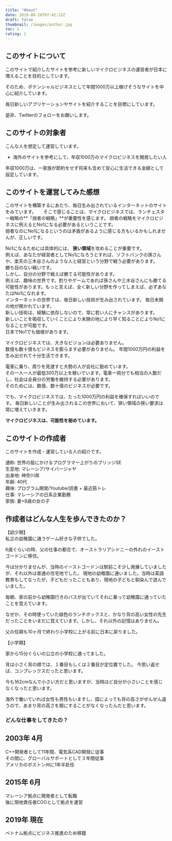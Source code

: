 ```yaml
---
title: "About"
date: 2019-08-26T07:42:22Z
draft: false
thumbnail: /images/author.jpg
toc: 1
rating: 1
---
```


## このサイトについて
  
このサイトで紹介したサイトを参考に新しいマイクロビジネスの運営者が日本に増えることを目的としています。  

そのため、ポテンシャルビジネスとして年間1000万以上稼げそうなサイトを中心に紹介しています。  

毎日新しいアプリケーションやサイトを紹介することを目標にしています。    

是非、Twitterのフォローをお願いします。 
<a href="https://twitter.com/intent/tweet?url=http%3a%2f%2flocalhost%3a1313%2fpages%2fabout%2f&text=About&tw_p=tweetbutton" title="Twitterでシェア" class="tw" target="_blank" rel="nofollow"><i class="fab fa-twitter" aria-hidden="true"></i></a>
  

## このサイトの対象者

こんな人を想定して運営しています。
- 海外のサイトを参考にして、年収1000万のマイクロビジネスを開発したい人

年収1000万は、一家族が節約をせず将来も含めて安心に生活できる金額として設定しています。


## このサイトを運営してみた感想

このサイトを構築するにあたり、毎日生み出されているインターネットのサイトをみています。  　
そこで感じることは、マイクロビジネスでは、ランチェスター戦略の**「弱者の戦略」**が重要性を感じます。 
弱者の戦略をマイクロビジネスに例えるとNo1になる必要があるということです。  
弱者なのにNo1になるというのは矛盾があるように感じる方もいるかもしれませんが、正しいです。  

No1になるためには具体的には、 **狭い領域**を攻めることが重要です。  
例えば、あなたが経営者としてNo1になろうとすれば、ソフトバンクの孫さんや、楽天の三木谷さんのような人と経営という分野で戦う必要があります。    
勝ち目のない戦いです。  
しかし、自分の分野で戦えば勝てる可能性があります。  
例えば、趣味の世界です。釣りやゲームであれば孫さんや三木谷さんにも勝てる可能性があります。もっと言えば、全く新しい分野を作ってしまえば、必ずあなたはNo1になれます。   
インターネットの世界では、毎日新しい技術が生み出されています。
毎日未開の地が開かれています。      
新しい技術は、経験に依存しないので、常に若い人にチャンスがあります。  
新しいことを吸収していくことにより未開の地により早く知ることによりNo1になることが可能です。  
日本でNo1でも価値があります。  

マイクロビジネスでは、大きなビジョンは必要ありません。  
数億も数十億もビジネスを膨らます必要がありません。
年間1000万円の利益を生み出せれて十分生活できます。  

電車に乗り、周りを見渡すと大勢の人が会社に勤めています。  
その一人一人が最低300万以上を稼いでいます。電車一両分でも相当の人数だし、社会は全員分の労働を維持する必要があります。  
そのためには、数億、数十億のビジネスが必要です。    

でも、マイクロビジネスでは、たった1000万円の利益を確保すればいいのです。
毎日新しいことが生み出されるこの世界において、狭い領域の狭い要求は常に増えていきます。  

**マイクロビジネスは、可能性を秘めています。**

## このサイトの作成者

このサイトを作成・運営している人の紹介です。  

通称: 世界の股にかけるプログラマー上がりのブリッジSE   
生息地: マレーシア/サイバージャヤ  
出身地: 神奈川県  
年齢: 40代  
趣味: プログラム開発/Youtube/読書 + 最近筋トレ  
仕事: マレーシアの日系企業勤務  
家族: 妻+8歳の女の子  

## 作成者はどんな人生を歩んできたのか？

【幼少期】  
私立の幼稚園に通うゲーム好きな子供でした。  
  
6歳ぐらいの時、父の仕事の都合で、オーストラリアシドニーの外れのイーストゴードンに移住。  

今は分かりませんが、当時のイーストゴードンは駅前こそ少し発展していましたが、それ以外は普通の住宅地でした。
現地の幼稚園に通いました。当時は英語教育もしてなったが、子どもだったこともあり、現地の子どもと馴染んで遊んでいました。  

毎朝、家の前から幼稚園行きのバスが出ていてそれに乗って幼稚園に通っていたことを覚えています。 

なぜか、その時使っていた緑色のランチボックスと、かなり背の高い女性の先生だったことをいまだに覚えています。しかし、それ以外の記憶はありません。

父の任期も10ヶ月で終わり小学校に上がる前に日本に戻りました。

【小学期】

家から15分ぐらいの公立の小学校に通ってました。  

背は小さく背の順では、１番目もしくは２番目が定位置でした。 今思い返せば、コンプレックスだったと思います。  

今も162cmなんで小さい方だと思いますが、当時ほど自分が小さいことを感じなくなったと思います。  

海外で働いていれば女性も男性もいますし、国によっても背の高さがぜんぜん違うので、あまり背の高さを期にすることがなくなったんだと思います。  

### どんな仕事をしてきたの？

## 2003年 4月
C++開発者として11年間、電気系CAD開発に従事  
その間に、グローバルサポートとして３年間従事  
アメリカのボストン州に1年半赴任  

## 2015年 6月
マレーシア拠点に開発者として転職  
後に現地責任者COOとして拠点を運営  

## 2019年 現在
ベトナム拠点にビジネス推進のため移籍  



